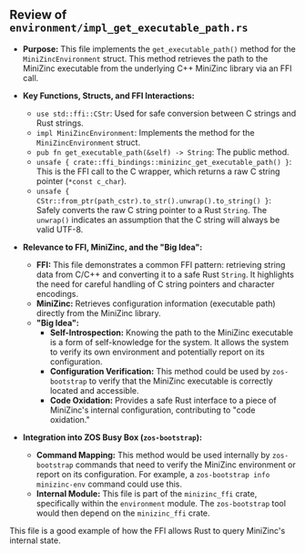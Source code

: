 ## Review of `environment/impl_get_executable_path.rs`

*   **Purpose:** This file implements the `get_executable_path()` method for the `MiniZincEnvironment` struct. This method retrieves the path to the MiniZinc executable from the underlying C++ MiniZinc library via an FFI call.
*   **Key Functions, Structs, and FFI Interactions:**
    *   `use std::ffi::CStr`: Used for safe conversion between C strings and Rust strings.
    *   `impl MiniZincEnvironment`: Implements the method for the `MiniZincEnvironment` struct.
    *   `pub fn get_executable_path(&self) -> String`: The public method.
    *   `unsafe { crate::ffi_bindings::minizinc_get_executable_path() }`: This is the FFI call to the C wrapper, which returns a raw C string pointer (`*const c_char`).
    *   `unsafe { CStr::from_ptr(path_cstr).to_str().unwrap().to_string() }`: Safely converts the raw C string pointer to a Rust `String`. The `unwrap()` indicates an assumption that the C string will always be valid UTF-8.
*   **Relevance to FFI, MiniZinc, and the "Big Idea":**
    *   **FFI:** This file demonstrates a common FFI pattern: retrieving string data from C/C++ and converting it to a safe Rust `String`. It highlights the need for careful handling of C string pointers and character encodings.
    *   **MiniZinc:** Retrieves configuration information (executable path) directly from the MiniZinc library.
    *   **"Big Idea":**
        *   **Self-Introspection:** Knowing the path to the MiniZinc executable is a form of self-knowledge for the system. It allows the system to verify its own environment and potentially report on its configuration.
        *   **Configuration Verification:** This method could be used by `zos-bootstrap` to verify that the MiniZinc executable is correctly located and accessible.
        *   **Code Oxidation:** Provides a safe Rust interface to a piece of MiniZinc's internal configuration, contributing to "code oxidation."

*   **Integration into ZOS Busy Box (`zos-bootstrap`):**
    *   **Command Mapping:** This method would be used internally by `zos-bootstrap` commands that need to verify the MiniZinc environment or report on its configuration. For example, a `zos-bootstrap info minizinc-env` command could use this.
    *   **Internal Module:** This file is part of the `minizinc_ffi` crate, specifically within the `environment` module. The `zos-bootstrap` tool would then depend on the `minizinc_ffi` crate.

This file is a good example of how the FFI allows Rust to query MiniZinc's internal state.

